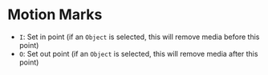# Motion Marks

- `I`: Set in point (if an `Object` is selected, this will remove media before this point)
- `O`: Set out point (if an `Object` is selected, this will remove media after this point)
